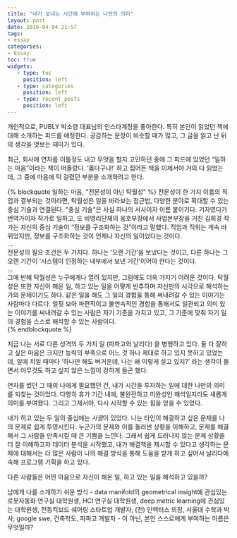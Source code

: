 ```yaml
---
title: "내가 보내는 시간에 부여하는 나만의 의미"
layout: post
date: 2019-04-04 21:57
tags:
- essay
categories: 
- Essay
toc: true
widgets:
   - type: toc
     position: left
   - type: categories
     position: left
   - type: recent_posts
     position: left
---
```


개인적으로, PUBLY 박소령 대표님의 인스타계정을 좋아한다. 특히 본인이 읽었던 책에 대해 소개하는 피드를 애정한다. 공감하는 문장이 비슷할 때가 많고, 그 글을 읽고 난 뒤의 생각을 엿보는 재미가 있다.

최근, 회사에 연차를 이틀정도 내고 무엇을 할지 고민하던 중에 그 피드에 있었던 “일하는 마음”이라는 책이 떠올랐다. ‘옳다구나!’ 하고 집어든 책을 이제서야 거의 다 읽었는데, 그 중에 마음에 턱 걸렸던 부분을 소개하려고 한다.
<!--more-->

{% blockquote  일하는 마음, "전문성이 아닌 탁월성" %}
전문성이 한 가지 이름의 직업과 결부되는 것이라면, 탁월성은 일을 바라보는 접근법, 다양한 분야로 확대할 수 있는 중심 기술과 연결된다. "중심 기술"은 사실 하나의 서사이자 이름 붙이기다. 기자였다가 번역가이자 작가로 일하고, 또 비영리단체의 옹호부장에서 사업본부장을 거친 김희경 작가는 자신의 중심 기술이 “정보를 구조화하는 것”이라고 말했다. 직업과 직위는 계속 바뀌었지만, 정보를 구조화하는 것이 언제나 자신의 일이었다는 것이다. <br>
… <br>
전문성의 필요 조건은 두 가지다. 하나는 ‘오랜 기간’을 보냈다는 것이고, 다른 하나는 그 오랜 기간이 ‘시스템이 인정하는 내부에서 보낸 기간’이어야 한다는 것이다. <br>
… <br>
그에 반해 탁월성은 누구에게나 열려 있지만, 그럼에도 더욱 가지기 어려운 것이다. 탁월성은 또한 자신이 해온 일, 하고 있는 일을 어떻게 반추하며 자신만의 시각으로 해석하는가의 문제이기도 하다. 같은 일을 해도 그 일의 경험을 통해 써내려갈 수 있는 이야기는 사람마다 다르다. 얼핏 보아 파편적이고 불연속적인 경험을 통해서도 일관되고 의미 있는 이야기를 써내려갈 수 있는 사람은 자기 기준을 가지고 있고, 그 기준에 맞춰 자기 일의 경험을 스스로 해석할 수 있는 사람이다. <br>
{% endblockquote %}


지금 나는 서로 다른 성격의 두 가지 일 (파파고와 날리다) 을 병행하고 있다. 둘 다 잘하고 싶은 마음은 크지만 능력의 부족으로 어느 것 하나 제대로 하고 있지 못하고 있었는데, 일에 치일 때마다 ‘하나만 해도 버거운데, 나는 왜 이렇게 살고 있지?’ 라는 생각이 들면서 아무것도 하고 싶지 않은 느낌이 강하게 들곤 했다.

연차를 썼던 그 때의 나에게 필요했던 건, 내가 시간을 투자하는 일에 대한 나만의 의미를 되찾는 것이었다. 다행히 휴가 기간 내에, 불완전하고 미완성인 해석일지라도 새롭게 의미를 부여했다. 그리고 그제서야, 다시 시작할 수 있는 힘을 얻을 수 있었다.


내가 하고 있는 두 일의 중심에는 *사람*이 있었다. 나는 타인이 해결하고 싶은 문제를 나의 문제로 쉽게 투영시킨다. 누군가의 문제와 이를 둘러썬 상황을 이해하고, 문제를 해결해서 그 사람을 만족시킬 때 큰 기쁨을 느낀다. 그래서 쉽게 드러나지 않는 문제 상황을 더 잘 이해하고자 데이터 분석을 시작했고, 내가 해결책을 제시할 수 있다고 생각하는 문제에 대해서는 더 많은 사람이 나의 해결 방식을 통해 도움을 받게 하고 싶어서 날리다에 속해 프로그램 기획을 하고 있다.

다른 사람들은 어떤 마음으로 자신이 해온 일, 하고 있는 일을 해석하고 있을까?

남에게 나를 소개하기 쉬운 방식 - data manifold의 geometrical insight에 관심있는 로봇자동화 연구실 대학원생, HCI 연구실 대학원생, deep metric learning에 관심있는 대학원생, 전동킥보드 쉐어링 스타트업 개발자, (전) 인액터스 의장, 서울대 수학과 박사, google swe, 건축학도, 파파고 개발자 - 이 아닌, 본인 스스로에게 부여하는 이름은 무엇일까?